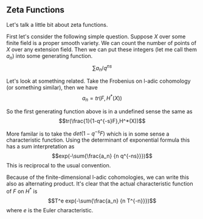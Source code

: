 ## Zeta Functions

Let's talk a little bit about zeta functions.

First let's consider the following simple question. Suppose $X$ over some finite field is a proper smooth variety. We can count the number of points of $X$ over any extension field. Then we can put these integers (let me call them $a_n$) into some generating function.
$$\sum{a_n/q^{ns}}$$

Let's look at something related. Take the Frobenius on l-adic cohomology (or something similar), then we have 
$$a_n = tr(F,H^*(X))$$

So the first generating function above is in a undefined sense the same as 
$$tr(\frac{1}{1-q^{-s}F},H^*(X))$$

More familar is to take the $det(1-q^{-s} F)$ which is in some sense a characteristic function.
Using the determinant of exponential formula this has a sum interpretation as
$$exp(-\sum{\frac{a_n} {n q^{-ns}}})$$
This is reciprocal to the usual convention.

Because of the finite-dimensional l-adic cohomologies, we can write this also as alternating product.
It's clear that the actual characteristic function of $F$ on $H^*$ is
$$T^e exp(-\sum{\frac{a_n} {n T^{-n}}})$$
where $e$ is the Euler characteristic.
